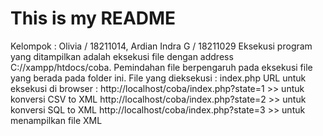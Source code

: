 # This is my README
Kelompok : Olivia / 18211014, Ardian Indra G / 18211029
Eksekusi program yang ditampilkan adalah eksekusi file dengan address C://xampp/htdocs/coba.
Pemindahan file berpengaruh pada eksekusi file yang berada pada folder ini.
File yang dieksekusi : index.php
URL untuk eksekusi di browser : http://localhost/coba/index.php?state=1 >> untuk konversi CSV to XML
								http://localhost/coba/index.php?state=2 >> untuk konversi SQL to XML
								http://localhost/coba/index.php?state=3 >> untuk menampilkan file XML